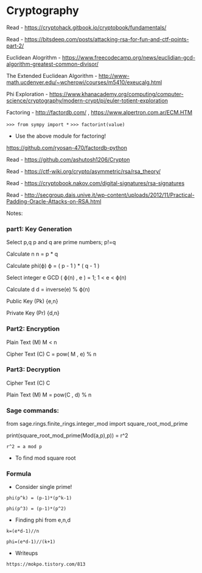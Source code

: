 # Cryptography

Read - https://cryptohack.gitbook.io/cryptobook/fundamentals/

Read - https://bitsdeep.com/posts/attacking-rsa-for-fun-and-ctf-points-part-2/

Euclidean Alogrithm - https://www.freecodecamp.org/news/euclidian-gcd-algorithm-greatest-common-divisor/

The Extended Euclidean Algorithm - http://www-math.ucdenver.edu/~wcherowi/courses/m5410/exeucalg.html

Phi Exploration - https://www.khanacademy.org/computing/computer-science/cryptography/modern-crypt/pi/euler-totient-exploration

Factoring - http://factordb.com/ , https://www.alpertron.com.ar/ECM.HTM

`>>> from sympy import *`
`>>> factorint(value)`
- Use the above module for factoring!

https://github.com/ryosan-470/factordb-python

Read - https://github.com/ashutosh1206/Crypton

Read - https://ctf-wiki.org/crypto/asymmetric/rsa/rsa_theory/

Read - https://cryptobook.nakov.com/digital-signatures/rsa-signatures

Read - http://secgroup.dais.unive.it/wp-content/uploads/2012/11/Practical-Padding-Oracle-Attacks-on-RSA.html

Notes:

### part1: Key Generation

Select  p,q                 p and q are prime numbers; p!=q

Calculate n               n = p * q

Calculate phi(ϕ)       ϕ = ( p - 1 ) * ( q - 1 )

Select integer e       GCD ( ϕ(n) , e ) = 1; 1 < e < ϕ(n)

Calculate d               d = inverse(e) % ϕ(n)

Public Key (Pk)         {e,n}

Private Key (Pr)        {d,n}


### Part2: Encryption       

Plain Text (M)           M < n

Cipher Text (C)         C = pow( M , e) % n

### Part3: Decryption

Cipher Text (C)          C

Plain Text (M)            M = pow(C , d) % n

### Sage commands:

from sage.rings.finite_rings.integer_mod import square_root_mod_prime

print(square_root_mod_prime(Mod(a,p),p))   = r^2

`r^2 = a mod p`
- To find mod square root

### Formula
- Consider single prime!

`phi(p^k) = (p-1)*(p^k-1)`

`phi(p^3) = (p-1)*(p^2)`

- Finding phi from e,n,d

`k=(e*d-1)//n`


`phi=(e*d-1)//(k+1)`


- Writeups

`https://mokpo.tistory.com/813`
